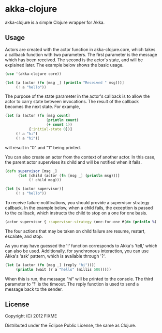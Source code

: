 
akka-clojure
============

akka-clojure is a simple Clojure wrapper for Akka.

Usage
-----

Actors are created with the actor function in akka-clojure.core, which
takes a callback function with two parameters. The first parameter is
the message which has been received. The second is the actor's state,
and will be explained later. The example below shows the basic usage.

```clojure
(use '(akka-clojure core))

(let [a (actor (fn [msg _] (println "Received " msg)))]
     (! a "hello"))
```

The purpose of the state parameter in the actor's callback is to allow
the actor to carry state between invocations. The result of the callback
becomes the next state. For example,

```clojure
(let [a (actor (fn [msg count]
     	       	   (println count)
     	       	   (+ count 1))
	       {:initial-state 0})]
     (! a "hi")
     (! a "hi"))    
```

will result in "0" and "1" being printed.

You can also create an actor from the context of another actor. In 
this case, the parent actor supervises its child and will be notified
when it fails. 

```clojure
(defn supervisor [msg _]
      (let [child (actor (fn [msg _] (println msg)))]
      	   (! child msg)))

(let [s (actor supervisor)]
     (! s "hello"))
```

To receive failure notifications, you should provide a supervisor strategy
callback. In the example below, when a child fails, the exception is passed
to the callback, which instructs the child to stop on a one for one basis. 

```clojure
(actor supervisor { :supervisor-strategy (one-for-one #(do (println %) stop)) })
```

The four actions that may be taken on child failure are resume, restart,
escalate, and stop.

As you may have guessed the '!' function corresponds to Akka's 'tell,'
which can also be used. Additionally, for synchronous interaction, you
can use Akka's 'ask' pattern, which is available through '?'.

```clojure
(let [a (actor (fn [msg _] (reply "hi")))]
     (println (wait (? a "hello" (millis 500)))))
```

When this is run, the message "hi" will be printed to the console.
The third parameter to '?' is the timeout. The reply function is used
to send a message back to the sender.

     

## License

Copyright (C) 2012 FIXME

Distributed under the Eclipse Public License, the same as Clojure.
